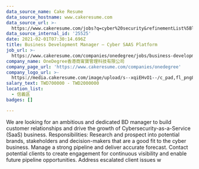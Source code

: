 ```yaml
---
data_source_name: Cake Resume
data_source_hostname: www.cakeresume.com
data_source_url: >-
  https://www.cakeresume.com/jobs?q=cyber%20security&refinementList%5Blang_name%5D%5B0%5D=English&refinementList%5Bsalary_type%5D=per_year&range%5Bsalary_range%5D%5Bmin%5D=1000000
data_source_internal_id: '25525'
date: 2021-02-01T07:30:14.696Z
title: Business Development Manager – Cyber SAAS Platform
job_url: >-
  https://www.cakeresume.com/companies/onedegree/jobs/business-development-manager-cyber-saas-platform
company_name: OneDegree香港商甯寶管理科技有限公司
company_page_url: 'https://www.cakeresume.com/companies/onedegree'
company_logo_url: >-
  https://media.cakeresume.com/image/upload/s--xqiEHvO1--/c_pad,fl_png8,h_200,w_200/v1578296147/zhabcskfo2ifv72dmwtx.png
salary_text: TWD700000 - TWD2000000
location_list:
  - 信義區
badges: []

---
```


We are looking for an ambitious and dedicated BD manager to build customer relationships and drive the growth of Cybersecurity-as-a-Service (SaaS) business. Responsibilities: Research and prospect into potential brands, stakeholders and decision-makers that are a good fit to the cyber business. Manage a strong pipeline and deliver accurate forecast. Contact potential clients to create engagement for continuous visibility and enable future pipeline opportunities. Address escalated client issues w